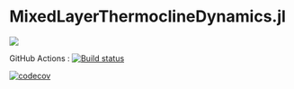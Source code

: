 # MixedLayerThermoclineDynamics.jl

<!-- [![](https://img.shields.io/badge/documentation-stable%20release-blue.svg)](https://climatefluidphysics-anu.github.io/MixedLayerThermoclineDynamics.jl/stable/) -->
[![](https://img.shields.io/badge/documentation-in%20development-orange.svg)](https://climatefluidphysics-anu.github.io/MixedLayerThermoclineDynamics.jl/dev/)

GitHub Actions : [![Build status](https://ci.appveyor.com/api/projects/status/6b8gcia8m7cimp2e?svg=true)](https://ci.appveyor.com/project/navidcy/mixedlayerthermoclinedynamics-jl)

[![codecov](https://codecov.io/gh/ClimateFluidPhysics-ANU/MixedLayerThermoclineDynamics.jl/branch/master/graph/badge.svg?token=RaZ1y2YZYx)](https://codecov.io/gh/ClimateFluidPhysics-ANU/MixedLayerThermoclineDynamics.jl)

